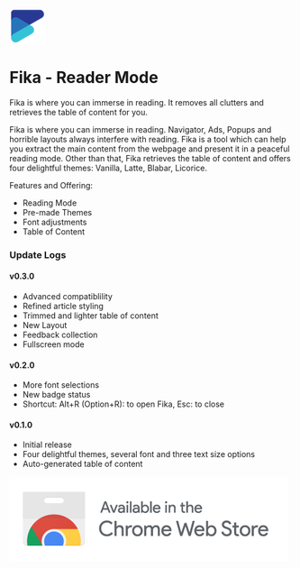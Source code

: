 ![](images/logo64.png)
# Fika - Reader Mode

Fika is where you can immerse in reading. It removes all clutters and retrieves the table of content for you.

Fika is where you can immerse in reading. Navigator, Ads, Popups and horrible layouts always interfere with reading. Fika is a tool which can help you extract the main content from the webpage and present it in a peaceful reading mode. Other than that, Fika retrieves the table of content and offers four delightful themes: Vanilla, Latte, Blabar, Licorice. 

Features and Offering:

- Reading Mode
- Pre-made Themes
- Font adjustments
- Table of Content

### Update Logs

#### v0.3.0

- Advanced compatiblility
- Refined article styling
- Trimmed and lighter table of content
- New Layout
- Feedback collection
- Fullscreen mode

#### v0.2.0
- More font selections
- New badge status
- Shortcut: Alt+R (Option+R): to open Fika, Esc: to close

#### v0.1.0
- Initial release
- Four delightful themes, several font and three text size options
- Auto-generated table of content

![](images/ChromeWebStore.png)
